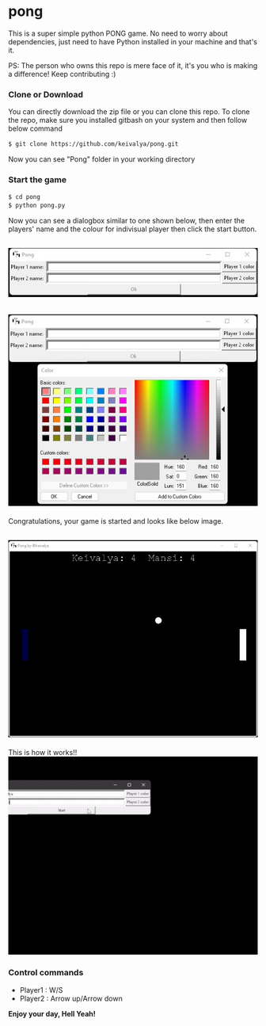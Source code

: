 # pong

This is a super simple python PONG game. No need to worry about dependencies, just need to have Python installed in your machine and that's it.

PS: The person who owns this repo is mere face of it, it's you who is making a difference! Keep contributing :)


### Clone or Download

You can directly download the zip file or you can clone this repo.
To clone the repo, make sure you installed gitbash on your system and then follow below command

```sh
$ git clone https://github.com/keivalya/pong.git
```

Now you can see "Pong" folder in your working directory


### Start the game

```sh
$ cd pong
$ python pong.py
```


Now you can see a dialogbox similar to one shown below, then enter the players' name and the colour for indivisual player then click the start button.

![](screenshots/name.jpg)
---
![](screenshots/colors.jpg)
---
Congratulations, your game is started and looks like below image.

![](screenshots/pong1.jpg)
---
This is how it works!!
![](screenshots\pong.gif)

### Control commands

 - Player1 : W/S 
 - Player2 : Arrow up/Arrow down
 
 
 
 
 **Enjoy your day, Hell Yeah!**
